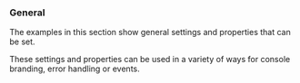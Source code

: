 ### General

The examples in this section show general settings and properties that can be set.

These settings and properties can be used in a variety of ways for console branding, error handling or events.